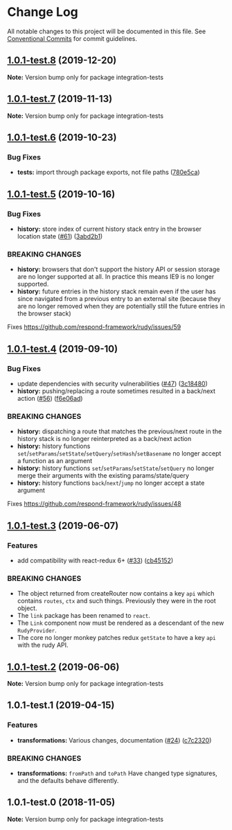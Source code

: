 # Change Log

All notable changes to this project will be documented in this file.
See [Conventional Commits](https://conventionalcommits.org) for commit guidelines.

## [1.0.1-test.8](https://github.com/respond-framework/rudy/tree/master/packages/integration-tests/compare/integration-tests@1.0.1-test.7...integration-tests@1.0.1-test.8) (2019-12-20)

**Note:** Version bump only for package integration-tests





## [1.0.1-test.7](https://github.com/respond-framework/rudy/tree/master/packages/integration-tests/compare/integration-tests@1.0.1-test.6...integration-tests@1.0.1-test.7) (2019-11-13)

**Note:** Version bump only for package integration-tests





## [1.0.1-test.6](https://github.com/respond-framework/rudy/tree/master/packages/integration-tests/compare/integration-tests@1.0.1-test.5...integration-tests@1.0.1-test.6) (2019-10-23)


### Bug Fixes

* **tests:** import through package exports, not file paths ([780e5ca](https://github.com/respond-framework/rudy/tree/master/packages/integration-tests/commit/780e5ca))





## [1.0.1-test.5](https://github.com/respond-framework/rudy/tree/master/packages/integration-tests/compare/integration-tests@1.0.1-test.4...integration-tests@1.0.1-test.5) (2019-10-16)


### Bug Fixes

* **history:** store index of current history stack entry in the browser location state ([#61](https://github.com/respond-framework/rudy/tree/master/packages/integration-tests/issues/61)) ([3abd2b1](https://github.com/respond-framework/rudy/tree/master/packages/integration-tests/commit/3abd2b1))


### BREAKING CHANGES

* **history:** browsers that don't support the history API or session storage are no longer supported at all. In practice this means IE9 is no longer supported.
* **history:** future entries in the history stack remain even if the user has since navigated from a previous entry to an external site (because they are no longer removed when they are potentially still the future entries in the browser stack)

Fixes https://github.com/respond-framework/rudy/issues/59





## [1.0.1-test.4](https://github.com/respond-framework/rudy/tree/master/packages/integration-tests/compare/integration-tests@1.0.1-test.3...integration-tests@1.0.1-test.4) (2019-09-10)


### Bug Fixes

* update dependencies with security vulnerabilities ([#47](https://github.com/respond-framework/rudy/tree/master/packages/integration-tests/issues/47)) ([3c18480](https://github.com/respond-framework/rudy/tree/master/packages/integration-tests/commit/3c18480))
* **history:** pushing/replacing a route sometimes resulted in a back/next action ([#56](https://github.com/respond-framework/rudy/tree/master/packages/integration-tests/issues/56)) ([f6e06ad](https://github.com/respond-framework/rudy/tree/master/packages/integration-tests/commit/f6e06ad))


### BREAKING CHANGES

* **history:** dispatching a route that matches the previous/next route in the history stack is no longer reinterpreted as a back/next action
* **history:** history functions `set`/`setParams`/`setState`/`setQuery`/`setHash`/`setBasename` no longer accept a function as an argument
* **history:** history functions `set`/`setParams`/`setState`/`setQuery` no longer merge their arguments with the existing params/state/query
* **history:** history functions `back`/`next`/`jump` no longer accept a state argument

Fixes https://github.com/respond-framework/rudy/issues/48





## [1.0.1-test.3](https://github.com/respond-framework/rudy/tree/master/packages/integration-tests/compare/integration-tests@1.0.1-test.2...integration-tests@1.0.1-test.3) (2019-06-07)


### Features

* add compatibility with react-redux 6+ ([#33](https://github.com/respond-framework/rudy/tree/master/packages/integration-tests/issues/33)) ([cb45152](https://github.com/respond-framework/rudy/tree/master/packages/integration-tests/commit/cb45152))


### BREAKING CHANGES

* The object returned from createRouter now contains a key `api` which contains `routes`, `ctx` and such things. Previously they were in the root object.
* The `link` package has been renamed to `react`.
* The `Link` component now must be rendered as a descendant of the new `RudyProvider`.
* The core no longer monkey patches redux `getState` to have a key `api` with the rudy API.





## [1.0.1-test.2](https://github.com/respond-framework/rudy/tree/master/packages/integration-tests/compare/integration-tests@1.0.1-test.1...integration-tests@1.0.1-test.2) (2019-06-06)

**Note:** Version bump only for package integration-tests





## 1.0.1-test.1 (2019-04-15)


### Features

* **transformations:** Various changes, documentation ([#24](https://github.com/respond-framework/rudy/tree/master/packages/integration-tests/issues/24)) ([c7c2320](https://github.com/respond-framework/rudy/tree/master/packages/integration-tests/commit/c7c2320))


### BREAKING CHANGES

* **transformations:** `fromPath` and `toPath` Have changed type signatures, and the defaults behave differently.





## 1.0.1-test.0 (2018-11-05)

**Note:** Version bump only for package integration-tests
